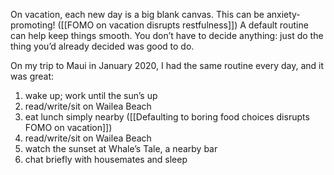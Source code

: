 On vacation, each new day is a big blank canvas. This can be anxiety-promoting! ([[FOMO on vacation disrupts restfulness]]) A default routine can help keep things smooth. You don’t have to decide anything: just do the thing you’d already decided was good to do.

On my trip to Maui in January 2020, I had the same routine every day, and it was great:

1. wake up; work until the sun’s up
2. read/write/sit on Wailea Beach
3. eat lunch simply nearby ([[Defaulting to boring food choices disrupts FOMO on vacation]])
4. read/write/sit on Wailea Beach
5. watch the sunset at Whale’s Tale, a nearby bar
6. chat briefly with housemates and sleep